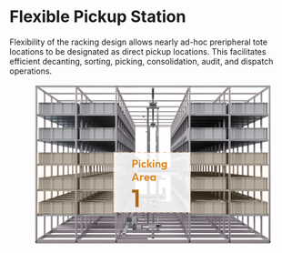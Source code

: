 # Flexible Pickup Station

Flexibility of the racking design allows nearly ad-hoc preripheral tote locations to be designated as direct pickup locations. This facilitates efficient decanting, sorting, picking, consolidation, audit, and dispatch operations.

<figure><img src="../../../../.gitbook/assets/Pickingareas.png" alt="" width="563"><figcaption></figcaption></figure>
